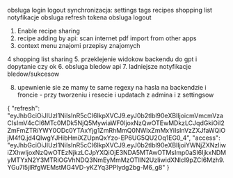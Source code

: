 obsluga
    login
    logout
synchronizacja:
    settings
    tags
    recipes
    shopping list
    notyfikacje
obsluga refresh tokena
obsluga logout

1. Enable recipe sharing
2. recipe adding by api:
    scan
    internet
    pdf
    import from other apps
3. context menu
    znajomi
    przepisy znajomych
    
4 shopping list sharing
5. przeklejenie widokow backendu do gpt i dopytanie czy ok
6. obsluga bledow api
7. ladniejsze notyfikacje bledow/sukcesow

8. upewnienie sie ze mamy te same regexy na hasla na backendzie i froncie - przy tworzeniu i resecie i updatach z admina i z settingsow

{
  "refresh": "eyJhbGciOiJIUzI1NiIsInR5cCI6IkpXVCJ9.eyJ0b2tlbl90eXBlIjoicmVmcmVzaCIsImV4cCI6MTc0MDk5NjQ5MywiaWF0IjoxNzQwOTEwMDkzLCJqdGkiOiI2ZmFmZTRiYWY0ODc0YTAxYjg1ZmRhMmQ0NWIxZmMxYiIsInVzZXJfaWQiOjM4fQ.jd4QIwgYJHibHmiXZUpnQxYzo-EP6UG5QU2Oq1EG0_4",
  "access": "eyJhbGciOiJIUzI1NiIsInR5cCI6IkpXVCJ9.eyJ0b2tlbl90eXBlIjoiYWNjZXNzIiwiZXhwIjoxNzQwOTEzNjkzLCJpYXQiOjE3NDA5MTAwOTMsImp0aSI6IjkxNDMyMTYxN2Y3MTRiOGVhNDQ3NmEyMmMzOTllN2UzIiwidXNlcl9pZCI6Mzh9.YGu7l5jlRfgWEMstMG4VD-yKZYq3PPIydg2bg-M6_g8"
}